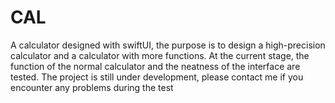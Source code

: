 # CAL
A calculator designed with swiftUI, the purpose is to design a high-precision calculator and a calculator with more functions. At the current stage, the function of the normal calculator and the neatness of the interface are tested. The project is still under development, please contact me if you encounter any problems during the test
